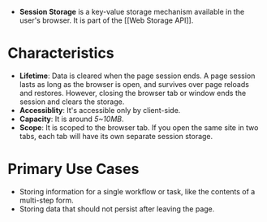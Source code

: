 - **Session Storage** is a key-value storage mechanism available in the user's browser. It is part of the [[Web Storage API]].

# Characteristics
- **Lifetime**: Data is cleared when the page session ends. A page session lasts as long as the browser is open, and survives over page reloads and restores. However, closing the browser tab or window ends the session and clears the storage.
- **Accessiblity**: It's accessible only by client-side.
- **Capacity**: It is around *5~10MB*.
- **Scope**: It is scoped to the browser tab. If you open the same site in two tabs, each tab will have its own separate session storage.

# Primary Use Cases
- Storing information for a single workflow or task, like the contents of a multi-step form.
- Storing data that should not persist after leaving the page.
